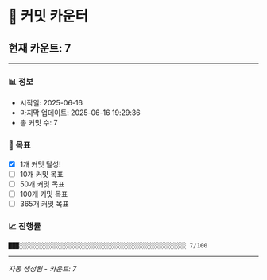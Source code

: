 # 🔢 커밋 카운터

## 현재 카운트: 7

---

### 📊 정보
- 시작일: 2025-06-16
- 마지막 업데이트: 2025-06-16 19:29:36
- 총 커밋 수: 7

### 🎯 목표
- [x] 1개 커밋 달성!
- [ ] 10개 커밋 목표
- [ ] 50개 커밋 목표
- [ ] 100개 커밋 목표
- [ ] 365개 커밋 목표

### 📈 진행률
```
███░░░░░░░░░░░░░░░░░░░░░░░░░░░░░░░░░░░░░░░░░░░░░░░ 7/100
```

---
*자동 생성됨 - 카운트: 7*

